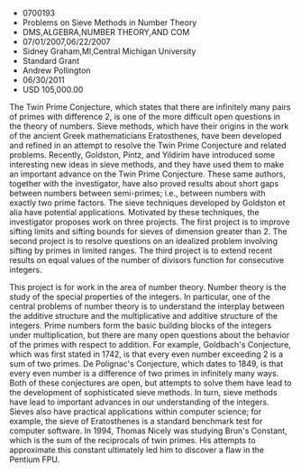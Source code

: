 
* 0700193
* Problems on Sieve Methods in Number Theory
* DMS,ALGEBRA,NUMBER THEORY,AND COM
* 07/01/2007,06/22/2007
* Sidney Graham,MI,Central Michigan University
* Standard Grant
* Andrew Pollington
* 06/30/2011
* USD 105,000.00

The Twin Prime Conjecture, which states that there are infinitely many pairs of
primes with difference 2, is one of the more difficult open questions in the
theory of numbers. Sieve methods, which have their origins in the work of the
ancient Greek mathematicians Eratosthenes, have been developed and refined in an
attempt to resolve the Twin Prime Conjecture and related problems. Recently,
Goldston, Pintz, and Yildirim have introduced some interesting new ideas in
sieve methods, and they have used them to make an important advance on the Twin
Prime Conjecture. These same authors, together with the investigator, have also
proved results about short gaps between numbers between semi-primes; i.e.,
between numbers with exactly two prime factors. The sieve techniques developed
by Goldston et alia have potential applications. Motivated by these techniques,
the investigator proposes work on three projects. The first project is to
improve sifting limits and sifting bounds for sieves of dimension greater than
2. The second project is to resolve questions on an idealized problem involving
sifting by primes in limited ranges. The third project is to extend recent
results on equal values of the number of divisors function for consecutive
integers.

This project is for work in the area of number theory. Number theory is the
study of the special properties of the integers. In particular, one of the
central problems of number theory is to understand the interplay between the
additive structure and the multiplicative and additive structure of the
integers. Prime numbers form the basic building blocks of the integers under
multiplication, but there are many open questions about the behavior of the
primes with respect to addition. For example, Goldbach's Conjecture, which was
first stated in 1742, is that every even number exceeding 2 is a sum of two
primes. De Polignac's Conjecture, which dates to 1849, is that every even number
is a difference of two primes in infinitely many ways. Both of these conjectures
are open, but attempts to solve them have lead to the development of
sophisticated sieve methods. In turn, sieve methods have lead to important
advances in our understanding of the integers. Sieves also have practical
applications within computer science; for example, the sieve of Eratosthenes is
a standard benchmark test for computer software. In 1994, Thomas Nicely was
studying Brun's Constant, which is the sum of the reciprocals of twin primes.
His attempts to approximate this constant ultimately led him to discover a flaw
in the Pentium FPU.

